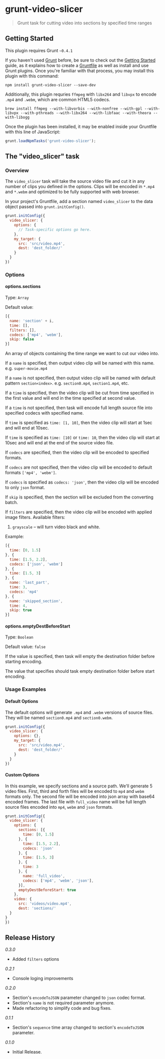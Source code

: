# grunt-video-slicer

> Grunt task for cutting video into sections by specified time ranges

## Getting Started
This plugin requires Grunt `~0.4.1`

If you haven't used [Grunt](http://gruntjs.com/) before, be sure to check out the [Getting Started](http://gruntjs.com/getting-started) guide, as it explains how to create a [Gruntfile](http://gruntjs.com/sample-gruntfile) as well as install and use Grunt plugins. Once you're familiar with that process, you may install this plugin with this command:

```shell
npm install grunt-video-slicer --save-dev
```

Additionally, this plugin requries `ffmpeg` with `libx264` and `libvpx` to encode `.mp4` and `.webm`, which are common HTML5 codecs.
```shell
brew install ffmpeg --with-libvorbis --with-nonfree --with-gpl --with-libvpx --with-pthreads --with-libx264 --with-libfaac --with-theora --with-libogg
```

Once the plugin has been installed, it may be enabled inside your Gruntfile with this line of JavaScript:

```js
grunt.loadNpmTasks('grunt-video-slicer');
```

## The "video_slicer" task

### Overview

The `video_slicer` task will take the source video file and cut it in any number of clips you defined in the options. Clips will be encoded in `*.mp4` and `*.webm` and optimized to be fully supported with web browser.

In your project's Gruntfile, add a section named `video_slicer` to the data object passed into `grunt.initConfig()`.

```js
grunt.initConfig({
  video_slicer: {
    options: {
      // Task-specific options go here.
    },
    my_target: {
      src: 'src/video.mp4',
      dest: 'dest_folder/'
    }
  }
})
```

### Options

#### options.sections
Type: `Array`

Default value:

```js
[{
  name: 'section' + i,
  time: [],
  filters: [],
  codecs: ['mp4', 'webm'],
  skip: false
}]
```

An array of objects containing the time range we want to cut our video into.

If a `name` is specified, then output video clip will be named with this name. e.g. `super-movie.mp4`

If a `name` is not specified, then output video clip will be named with default pattern `section<index>`. e.g. `section0.mp4`, `section1.mp4`, etc.

If a `time` is specified, then the video clip will be cut from time specified in the first value and will end in the time specified at second value.

If a `time` is not specified, then task will encode full length source file into specified codecs with specified name.

If `time` is specified as `time: [1, 10]`, then the video clip will start at 1sec and will end at 10sec.

If `time` is specified as `time: [10]` or `time: 10`, then the video clip will start at 10sec and will end at the end of the source video file.

If `codecs` are specified, then the video clip will be encoded to specified formats.

If `codecs` are not specified, then the video clip will be encoded to default formats `['mp4', 'webm']`.

If `codecs` is specified as `codecs: 'json'`, then the video clip will be encoded to only `json` format.

If `skip` is specified, then the section will be excluded from the converting batch.

If `filters` are specified, then the video clip will be encoded with applied image filters. Available filters:

1. `grayscale` – will turn video black and white.

Example:

```js
[{
  time: [0, 1.5]
}, {
  time: [1.5, 2.2],
  codecs: ['json', 'webm']
}, {
  time: [1.5, 3]
}, {
  name: 'last_part',
  time: 3,
  codecs: 'mp4'
}, {
  name: 'skipped_section',
  time: 4,
  skip: true
}]
```

#### options.emptyDestBeforeStart
Type: `Boolean`

Default value: `false`

If the value is specified, then task will empty the destination folder before starting encoding.

The value that specifies should task empty destination folder before start encoding.

### Usage Examples

#### Default Options
The default options will generate `.mp4` and `.webm` versions of source files. They will be named `section0.mp4` and `section0.webm`.

```js
grunt.initConfig({
  video_slicer: {
    options: {},
    my_target: {
      src: 'src/video.mp4',
      dest: 'dest_folder/'
    }
  }
})
```

#### Custom Options
In this example, we specify sections and a source path. We'll generate 5 video files. First, third and forth files will be encoded to `mp4` and `webm` formats only. The second file will be encoded into json array with base64 encoded frames. The last file with `full_video` name will be full length source files encoded into `mp4`, `webm` and `json` formats.

```js
grunt.initConfig({
  video_slicer: {
    options: {
      sections: [{
        time: [0, 1.5]
      }, {
        time: [1.5, 2.2],
        codecs: 'json'
      }, {
        time: [1.5, 3]
      }, {
        time: 3
      }, {
        name: 'full_video',
        codecs: ['mp4', 'webm', 'json'],
      }],
      emptyDestBeforeStart: true
    },
    video: {
      src: 'videos/video.mp4',
      dest: 'sections/'
  }
}
})
```

## Release History

*0.3.0*

* Added `filters` options

*0.2.1*

* Console loging improvements

*0.2.0*

* Section's `encodeToJSON` parameter changed to `json` codec format.
* Section's `name` is not required parameter anymore.
* Made refactoring to simplify code and bug fixes.

*0.1.1*

* Section's `sequence` time array changed to section's `encodeToJSON` parameter.

*0.1.0*

* Initial Release.